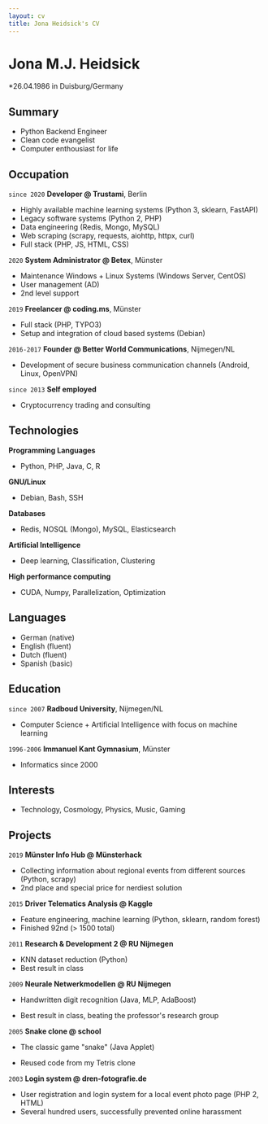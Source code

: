 ```yaml
---
layout: cv
title: Jona Heidsick's CV
---
```

# Jona M.J. Heidsick 

\*26.04.1986 in Duisburg/Germany

## Summary

- Python Backend Engineer
- Clean code evangelist
- Computer enthousiast for life

<!--
<div id="webaddress">
<a href="jona.heidsick@gmail.com">jona.heidsick@gmail.com</a>
</div>
-->


## Occupation

`since 2020` 
__Developer @ Trustami__, Berlin

- Highly available machine learning systems (Python 3, sklearn, FastAPI)
- Legacy software systems (Python 2, PHP)
- Data engineering (Redis, Mongo, MySQL)
- Web scraping (scrapy, requests, aiohttp, httpx, curl)
- Full stack (PHP, JS, HTML, CSS)

`2020`
__System Administrator @ Betex__, Münster

- Maintenance Windows + Linux Systems (Windows Server, CentOS)
- User management (AD)
- 2nd level support

`2019`
__Freelancer @ coding.ms__, Münster

- Full stack (PHP, TYPO3)
- Setup and integration of cloud based systems (Debian)

`2016-2017`
__Founder @ Better World Communications__, Nijmegen/NL
- Development of secure business communication channels (Android, Linux, OpenVPN)

`since 2013`
__Self employed__
- Cryptocurrency trading and consulting


## Technologies

__Programming Languages__
- Python, PHP, Java, C, R

__GNU/Linux__
- Debian, Bash, SSH

__Databases__
- Redis, NOSQL (Mongo), MySQL, Elasticsearch

__Artificial Intelligence__
- Deep learning, Classification, Clustering

__High performance computing__
- CUDA, Numpy, Parallelization, Optimization


## Languages

- German (native)
- English (fluent)
- Dutch (fluent)
- Spanish (basic)


## Education

`since 2007`
__Radboud University__, Nijmegen/NL
- Computer Science + Artificial Intelligence with focus on machine learning

`1996-2006`
__Immanuel Kant Gymnasium__, Münster
- Informatics since 2000


## Interests

- Technology, Cosmology, Physics, Music, Gaming


## Projects

`2019`
__Münster Info Hub @ Münsterhack__
- Collecting information about regional events from different sources (Python, scrapy)
- 2nd place and special price for nerdiest solution

`2015`
__Driver Telematics Analysis @ Kaggle__
- Feature engineering, machine learning (Python, sklearn, random forest)
- Finished 92nd (> 1500 total)
<!-- - setup a server with jupyterhub to enable team members -->

`2011`
__Research & Development 2 @ RU Nijmegen__
- KNN dataset reduction (Python)
- Best result in class

`2009`
__Neurale Netwerkmodellen @ RU Nijmegen__
- Handwritten digit recognition (Java, MLP, AdaBoost)
<!-- - Implementation of a Multi Layer Perceptron (MLP) + AdaBoost for MLP -->
- Best result in class, beating the professor's research group

`2005`
__Snake clone @ school__
- The classic game "snake" (Java Applet)
<!-- - Implemented as a Java Applet -->
- Reused code from my Tetris clone

<!--
`2004`
__Tetris clone @ school__
- Implemented as a Java Applet
-->

`2003`
__Login system @ dren-fotografie.de__
- User registration and login system for a local event photo page (PHP 2, HTML)
- Several hundred users, successfully prevented online harassment


<!-- ### Footer

Last updated: May 2021 -->


